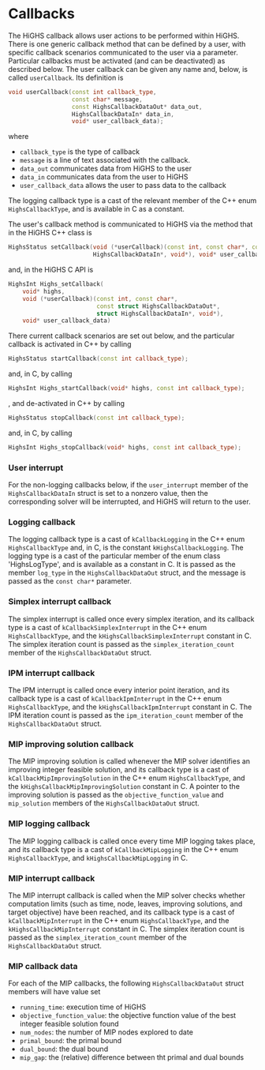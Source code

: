 # Callbacks

The HiGHS callback allows user actions to be performed within HiGHS. There is
one generic callback method that can be defined by a user, with specific
callback scenarios communicated to the user via a parameter. Particular
callbacks must be activated (and can be deactivated) as described below. The
user callback can be given any name and, below, is called `userCallback`. Its
definition is

```cpp
void userCallback(const int callback_type,
                  const char* message,
                  const HighsCallbackDataOut* data_out,
                  HighsCallbackDataIn* data_in,
                  void* user_callback_data);
```

where

* `callback_type` is the type of callback
* `message` is a line of text associated with the callback.
* `data_out` communicates data from HiGHS to the user
* `data_in` communicates data from the user to HiGHS
* `user_callback_data` allows the user to pass data to the callback

The logging callback type is a cast of the relevant member of the C++ enum
`HighsCallbackType`, and is available in C as a constant.

The user's callback method is communicated to HiGHS via the method that in the HiGHS C++ class is
```cpp
HighsStatus setCallback(void (*userCallback)(const int, const char*, const HighsCallbackDataOut*,
                        HighsCallbackDataIn*, void*), void* user_callback_data);
```
and, in the HiGHS C API is
```cpp
HighsInt Highs_setCallback(
    void* highs,
    void (*userCallback)(const int, const char*,
                         const struct HighsCallbackDataOut*,
                         struct HighsCallbackDataIn*, void*),
    void* user_callback_data)
```
There current callback scenarios are set out below, and the particular callback is activated in C++ by calling

```cpp
HighsStatus startCallback(const int callback_type);
```
and, in C, by calling
```cpp
HighsInt Highs_startCallback(void* highs, const int callback_type);
```
, and de-activated in C++ by calling
```cpp
HighsStatus stopCallback(const int callback_type);
```
and, in C, by calling
```cpp
HighsInt Highs_stopCallback(void* highs, const int callback_type);
```

### User interrupt

For the non-logging callbacks below, if the `user_interrupt` member of the
`HighsCallbackDataIn` struct is set to a nonzero value, then the
corresponding solver will be interrupted, and HiGHS will return to the
user.

### Logging callback

The logging callback type is a cast of `kCallbackLogging` in the C++
enum `HighsCallbackType` and, in C, is the constant
`kHighsCallbackLogging`. The logging type is a cast of the particular
member of the enum class 'HighsLogType', and is available as a
constant in C. It is passed as the member `log_type` in the
`HighsCallbackDataOut` struct, and the message is passed as the `const
char*` parameter.

### Simplex interrupt callback

The simplex interrupt is called once every simplex iteration, and its
callback type is a cast of `kCallbackSimplexInterrupt` in the C++ enum
`HighsCallbackType`, and the `kHighsCallbackSimplexInterrupt` constant
in C. The simplex iteration count is passed as the
`simplex_iteration_count` member of the `HighsCallbackDataOut` struct.

### IPM interrupt callback

The IPM interrupt is called once every interior point iteration, and
its callback type is a cast of `kCallbackIpmInterrupt` in the C++ enum
`HighsCallbackType`, and the `kHighsCallbackIpmInterrupt` constant in
C. The IPM iteration count is passed as the `ipm_iteration_count`
member of the `HighsCallbackDataOut` struct.

### MIP improving solution callback

The MIP improving solution is called whenever the MIP solver
identifies an improving integer feasible solution, and its callback
type is a cast of `kCallbackMipImprovingSolution` in the C++ enum
`HighsCallbackType`, and the `kHighsCallbackMipImprovingSolution`
constant in C. A pointer to the improving solution is passed as the
`objective_function_value` and `mip_solution` members of the
`HighsCallbackDataOut` struct.


### MIP logging callback

The MIP logging callback is called once every time MIP logging takes
place, and its callback type is a cast of `kCallbackMipLogging` in the
C++ enum `HighsCallbackType`, and `kHighsCallbackMipLogging` in C.

### MIP interrupt callback

The MIP interrupt callback is called when the MIP solver checks
whether computation limits (such as time, node, leaves, improving
solutions, and target objective) have been reached, and its callback
type is a cast of `kCallbackMipInterrupt` in the C++ enum
`HighsCallbackType`, and the `kHighsCallbackMipInterrupt` constant in
C. The simplex iteration count is passed as the
`simplex_iteration_count` member of the `HighsCallbackDataOut` struct.

### MIP callback data

For each of the MIP callbacks, the following `HighsCallbackDataOut` struct members will have value set

* `running_time`: execution time of HiGHS
* `objective_function_value`: the objective function value of the best integer feasible solution found
* `num_nodes`: the number of MIP nodes explored to date
* `primal_bound`: the primal bound
* `dual_bound`: the dual bound
* `mip_gap`: the (relative) difference between tht primal and dual bounds



